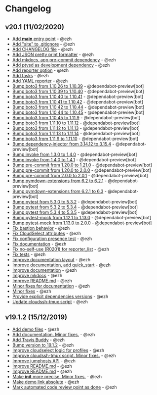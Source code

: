 # Changelog

## v20.1 (11/02/2020)

- [Add **main** entry point](https://github.com/ezh/cloudselect/commit/d8b81956ee28def4ba2d28a5a8990a552393c9d7) - @ezh
- [Add "site" to .gitignore](https://github.com/ezh/cloudselect/commit/ef95946b479935cc0e3d087d9cdd52d3c69b5232) - @ezh
- [Add CHANGELOG file](https://github.com/ezh/cloudselect/commit/7a6d611e39a3a2551973d976bb429ac647745d0d) - @ezh
- [Add JSON pretty print formatter](https://github.com/ezh/cloudselect/commit/2672defaa6238f421e1825356cd7fba892214e65) - @ezh
- [Add mkdocs, app pre-commit dependency](https://github.com/ezh/cloudselect/commit/593536f93e2363654f2e9251da07fc1c8baf0e7f) - @ezh
- [Add ptvsd as development dependency](https://github.com/ezh/cloudselect/commit/e7a2cfa2bdb3c91a85a2d1080d6649ad1b3c4459) - @ezh
- [Add reporter option](https://github.com/ezh/cloudselect/commit/a3e9af6f6e222d5cdaea5b843f558d24e5c32250) - @ezh
- [Add tasks](https://github.com/ezh/cloudselect/commit/be366745238812f5ba4540d61e1dbac16da58a36) - @ezh
- [Add YAML reporter](https://github.com/ezh/cloudselect/commit/4609a19142e9c0536d26d1514217ba1418f87c6d) - @ezh
- [Bump boto3 from 1.10.26 to 1.10.39](https://github.com/ezh/cloudselect/commit/acf83fee2fc28550f753f54f0ce8642606d3b641) - @dependabot-preview\[bot]
- [Bump boto3 from 1.10.39 to 1.10.40](https://github.com/ezh/cloudselect/commit/d415e123ccf73bb63a60c92dd9b0c37aef66683a) - @dependabot-preview\[bot]
- [Bump boto3 from 1.10.40 to 1.10.41](https://github.com/ezh/cloudselect/commit/b03162e605e20345d7ca8a00416ececef6c49967) - @dependabot-preview\[bot]
- [Bump boto3 from 1.10.41 to 1.10.42](https://github.com/ezh/cloudselect/commit/8ffcafaa9efc54c2661ea85fdf3a672bd33ab8c9) - @dependabot-preview\[bot]
- [Bump boto3 from 1.10.42 to 1.10.44](https://github.com/ezh/cloudselect/commit/1135b48fe0656a94b6c8cb3d1beb4963f8c225be) - @dependabot-preview\[bot]
- [Bump boto3 from 1.10.44 to 1.10.45](https://github.com/ezh/cloudselect/commit/8144e86581092f4d47a75c438470a1bfb02a37f8) - @dependabot-preview\[bot]
- [Bump boto3 from 1.10.45 to 1.11.9](https://github.com/ezh/cloudselect/commit/c4eb8e1daa9743a27add5755dd7ba995c50631e5) - @dependabot-preview\[bot]
- [Bump boto3 from 1.11.10 to 1.11.12](https://github.com/ezh/cloudselect/commit/737cb72a1573338b8910bdbd9b903fed6eb4fe2f) - @dependabot-preview\[bot]
- [Bump boto3 from 1.11.12 to 1.11.13](https://github.com/ezh/cloudselect/commit/d827f8e2bb065ac7b9540dbf31613cbe1e0ee4f7) - @dependabot-preview\[bot]
- [Bump boto3 from 1.11.13 to 1.11.14](https://github.com/ezh/cloudselect/commit/7c6277998de126717ce006843ab192d5fc315b14) - @dependabot-preview\[bot]
- [Bump boto3 from 1.11.9 to 1.11.10](https://github.com/ezh/cloudselect/commit/5e11fbd48781ed7826732c07373ab82ad3fea689) - @dependabot-preview\[bot]
- [Bump dependency-injector from 3.14.12 to 3.15.4](https://github.com/ezh/cloudselect/commit/54d0440dc8aa217bc95b924c3ee5d580dc4878a9) - @dependabot-preview\[bot]
- [Bump invoke from 1.3.0 to 1.4.0](https://github.com/ezh/cloudselect/commit/2ee279ea8db49d25b51c78121fa87c12afd092df) - @dependabot-preview\[bot]
- [Bump invoke from 1.4.0 to 1.4.1](https://github.com/ezh/cloudselect/commit/de4822e7d55ae965ff2c7c0c47800b8945cd6732) - @dependabot-preview\[bot]
- [Bump pre-commit from 1.20.0 to 1.21.0](https://github.com/ezh/cloudselect/commit/c7fb49e6d62508794d966b992822db1ab1ad48d5) - @dependabot-preview\[bot]
- [Bump pre-commit from 1.20.0 to 2.0.0](https://github.com/ezh/cloudselect/commit/ebff82f6f0a4f8a786ce6d326dfb229e53450120) - @dependabot-preview\[bot]
- [Bump pre-commit from 2.0.0 to 2.0.1](https://github.com/ezh/cloudselect/commit/b80236e138ddecb7f8cb2706611bf1be4921168a) - @dependabot-preview\[bot]
- [Bump pymdown-extensions from 6.2 to 6.2.1](https://github.com/ezh/cloudselect/commit/db90f0a437ec661b15e1137d85be11184f18bf1e) - @dependabot-preview\[bot]
- [Bump pymdown-extensions from 6.2.1 to 6.3](https://github.com/ezh/cloudselect/commit/968afb5971ebb51b5bedc703084ab3d8fe18e70d) - @dependabot-preview\[bot]
- [Bump pytest from 5.3.0 to 5.3.2](https://github.com/ezh/cloudselect/commit/730e801e45d7b6f736bdb97387198aefdff17f25) - @dependabot-preview\[bot]
- [Bump pytest from 5.3.2 to 5.3.4](https://github.com/ezh/cloudselect/commit/d7df9f075791a7f573d49031148b895875499cc5) - @dependabot-preview\[bot]
- [Bump pytest from 5.3.4 to 5.3.5](https://github.com/ezh/cloudselect/commit/20fd7d737fec1774529523925a6a3e62250f4b51) - @dependabot-preview\[bot]
- [Bump pytest-mock from 1.12.1 to 1.13.0](https://github.com/ezh/cloudselect/commit/a357f8e5e2a7791d6a39d515a4e7460252417422) - @dependabot-preview\[bot]
- [Bump pytest-mock from 1.13.0 to 2.0.0](https://github.com/ezh/cloudselect/commit/5d39f6d0061011fc61ddcc0f3388a3023e419d5a) - @dependabot-preview\[bot]
- [Fix bastion behavior](https://github.com/ezh/cloudselect/commit/3d2760f58a8d1ae17b5a0d8761ad33958ee4a4a3) - @ezh
- [Fix CloudSelect attributes](https://github.com/ezh/cloudselect/commit/c30a73cd617fd548c024fb983a6ce7a113b8e5b1) - @ezh
- [Fix configuration presence test](https://github.com/ezh/cloudselect/commit/8e91dd9582b2fbf23f782f5df774593f14466dc5) - @ezh
- [Fix documentation](https://github.com/ezh/cloudselect/commit/c1c77b43e9e2b05b89dfc0c2049897d124660b47) - @ezh
- [Fix no-self-use (R0201) for reporter_list](https://github.com/ezh/cloudselect/commit/38fd6eb025e320663b9bb4019cc79d85d5de95de) - @ezh
- [Fix tests](https://github.com/ezh/cloudselect/commit/46d5c7d7986f89e8309db57c944468c3df66ddb4) - @ezh
- [Improve documentation layout](https://github.com/ezh/cloudselect/commit/a26c90aa20e347f07a029d8e78637fc664e762b8) - @ezh
- [Improve documentation, add quick_start](https://github.com/ezh/cloudselect/commit/2020f49f6a0658c7b2ce9dd564dd0aec47eb90a1) - @ezh
- [Improve documentation](https://github.com/ezh/cloudselect/commit/652c2b4d201ec5aee30c2bdd7b85dd72b6118695) - @ezh
- [Improve mkdocs](https://github.com/ezh/cloudselect/commit/ea43ba403250e9da82e47f251c80137b95aefbdd) - @ezh
- [Improve README.md](https://github.com/ezh/cloudselect/commit/3a00d2ac7335d8d80844fe875aafb77df7387c13) - @ezh
- [Minor fixes for documentation](https://github.com/ezh/cloudselect/commit/f9800737d045f1632e88150eb0d17d53c5857096) - @ezh
- [Minor fixes](https://github.com/ezh/cloudselect/commit/1f022fb7503c010288b5c3a125bebe63aac86301) - @ezh
- [Provide explicit dependencies versions](https://github.com/ezh/cloudselect/commit/0a2f6d5a4b1610593119f7b62a530890c23e3134) - @ezh
- [Update cloudssh-tmux script](https://github.com/ezh/cloudselect/commit/d801260b317d993a1be0c766be24f0ac9474d2b6) - @ezh

## v19.1.2 (15/12/2019)

- [Add demo files](https://github.com/ezh/cloudselect/commit/6ecf4c363b895c060984518658ccc6c4eaf2eadd) - @ezh
- [Add documentation. Minor fixes.](https://github.com/ezh/cloudselect/commit/3abd61659b7cf9707a7055f4136d87851a30453c) - @ezh
- [Add Travis Buddy](https://github.com/ezh/cloudselect/commit/3daf4a17b7a2ed112019ee7daedb2b58fd83d504) - @ezh
- [Bump version to 19.1.2](https://github.com/ezh/cloudselect/commit/da19caf955ba1160396e9817243abef26bd19836) - @ezh
- [Improve cloudselect logic for profiles](https://github.com/ezh/cloudselect/commit/71054abefb9f04e25fde89e91781edffbe01b01d) - @ezh
- [Improve cloudssh-tmux script. Minor fixes.](https://github.com/ezh/cloudselect/commit/250a69c6d4f408cc3777d359557cfb8dab1f650e) - @ezh
- [Improve jumphosts API](https://github.com/ezh/cloudselect/commit/d1b0a07a2297c59ce6dfc2280f6fd60c4237b09b) - @ezh
- [Improve README.md](https://github.com/ezh/cloudselect/commit/b08b1e6cbb66d182f161336c09bdb5eecbeb5d4b) - @ezh
- [Improve README.md](https://github.com/ezh/cloudselect/commit/eb26b6debc211ba4a4e338bdf59d054cc0c2ccd7) - @ezh
- [Make **init** more precise. Minor fixes.](https://github.com/ezh/cloudselect/commit/036270dc34837c5e2fc83a8e856919a4ae95ecc2) - @ezh
- [Make demo link absolute](https://github.com/ezh/cloudselect/commit/c167aa097a7074d0d20e65757cb528d8e78a21c4) - @ezh
- [Mark automated code review point as done](https://github.com/ezh/cloudselect/commit/1d648f5dbbcbc380cb1212f262f2a5973e27e806) - @ezh

